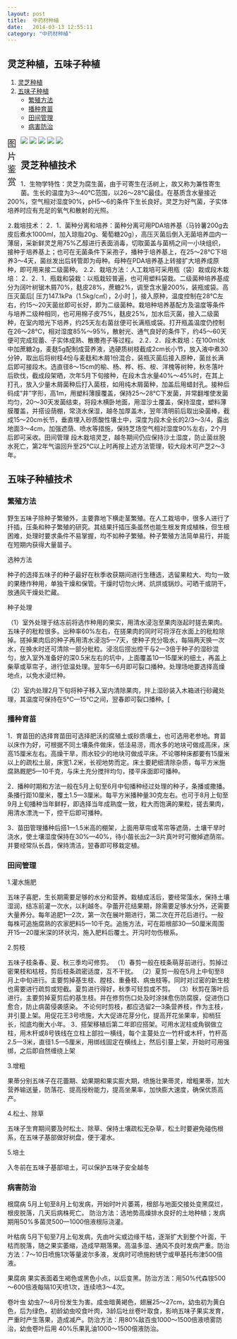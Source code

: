 ```yaml
---
layout: post
title:  中药材种植
date:   2014-03-13 12:55:11
category: "中药材种植"
---
```


<h2 id="tagline">灵芝种植，五味子种植</h2>

<ol id="table">
    <li><a href="#section1">灵芝种植</a></li>
      <li><a href="#section2">五味子种植</a>
        <ul>
            <li><a href="#section2-1">繁殖方法</a></li>
            <li><a href="#section2-1">播种育苗</a></li>
		    <li><a href="#section2-3">田间管理</a></li>
			<li><a href="#section2-4">病害防治</a></li>
        </ul>
    </li>
</ol>
<div class="xmtk">
    <span style="width:30px; font-size:20px; float:left;">图片鉴赏</span>
    <div id="gt">
    <div id="guntu">
    <div id="guntu1">
    <a href=""><img src="http://ginsengplanting.github.io/ginseng/zhong-yao-cai-1.jpg" border="0"/></a>
    <a href=""><img src="http://ginsengplanting.github.io/ginseng/zhong-yao-cai-2.jpg" border="0"/></a>
    <a href=""><img src="http://ginsengplanting.github.io/ginseng/zhong-yao-cai-3.jpg" border="0"/></a> 
    <a href=""><img src="http://ginsengplanting.github.io/ginseng/zhong-yao-cai-4.jpg" border="0"/></a>
     <a href=""><img src="http://ginsengplanting.github.io/ginseng/zhong-yao-cai-5.jpg" border="0"/></a>
    </div>
    <div id="guntu2"></div>
    </div>
    </div>
    <script type="text/javascript" src="http://ginsengplanting.github.com/picmove.js"></script>
</div>
<h2 id="section1">灵芝种植技术</h2>
<p>1．生物学特性：灵芝为腐生菌，由于可寄生在活树上，故又称为兼性寄生菌。生长的温度为3～40℃范围，以26～28℃最佳。在基质含水量接近200%，空气相对湿度90%，pH5～6的条件下生长良好。灵芝为好气菌，子实体培养时应有充足的氧气和散射的光照。</p>
<p>⒉栽培技术：
2．1．菌种分离和培养：菌种分离可用PDA培养基（马铃薯200g去皮后煮水1000ml，加入琼脂20g、葡萄糖20g），高压灭菌后倒入无菌培养皿内一薄层，采新鲜灵芝用75%乙醇进行表面消毒，切取菌盖与菌柄之间一小块组织，接种于培养基上；也可在无菌条件下采孢子，播种于培养基上，在25～28℃下培养3～4天，菌丝发出后转管即为母种。母种在PDA培养基上转接扩大培养成原种，即可用来接二级菌种。
⒉2．栽培方法：人工栽培可采用瓶（袋）栽或段木栽培：
2．2．1．瓶栽和袋栽：以瓶栽较普遍，也可用塑料袋栽。二级菌种培养基成分为阔叶树锯木屑70%，麸皮28%，蔗糖2%，调至含水量200%，装瓶或袋。高压灭菌后[ 压力147.1kPa（1.5kg/c㎡），2小时 ]，接入原种，温度控制在28℃左右，约15～20天菌丝即可长好，即为二级菌种。栽培种培养基配方及温度等条件与培养二级种相同，也可用棉子皮75%，麸皮25%，加水后灭菌，接入二级菌种，在室内暗光下培养，约25天左右菌丝便可长满瓶或袋。打开瓶盖温度仍控制在26～28℃，相对湿度85%～95%，散射光、通气良好的条件下，约45～60天便可完成现蕾、子实体成熟、散撒孢子等过程。
⒉2．2．段木栽培：在100ml水中加蔗糖2g，麦麸5g配制成营养液，选硬质树枝截成2cm长小节，放入液中煮30分钟，取出后将树枝4份与麦麸和木屑1份混合，装瓶灭菌后接入原种，菌丝长满后即可接段木。选直径8～15cm的榆、杨、桦、栎、桉、洋槐等树种，秋冬落叶后砍伐，截成段架晒，次年5月下旬接种，在段木含水量40%～45%时，在其上打孔，放入少量木屑菌种后打入菌枝，如用纯木屑菌种，加盖后用蜡封孔。接种后码成“井”字形，高1m，用塑料薄膜覆盖，保持25～28℃下发菌，并常翻堆使发菌均匀，20～30天发菌结束，将段木横卧地面，用湿沙土覆盖，保持湿度，塑料薄膜覆盖，并搭设荫棚，常浇水保湿，越冬加厚盖木，翌年清明前后取出染菌棒，截成15～20cm长节，垂直埋入砂质酸性壤土中，深度为段木全长的2/3～3/4，露出地面3～4cm，加强遮荫、喷水等措施，保持芝场空气相对湿度90%左右，2个月后即可采收。田间管理 段木栽培灵芝，越冬期间仍应保持沙土湿度，防止菌丝脱水死亡，第2年气温回升至25℃以上时再按上述方法管理，较大段木可产芝2～3年。
</p>
<h2 id="section2">五味子种植技术</h2>
<h3 id="section2-1">繁殖方法</h3>
<p>野生五味子除种子繁殖外，主要靠地下横走茎繁殖。在人工栽培中，很多人进行了扦插，压条和种子繁殖的研究。其结果扦插压条虽然也能生根发育成植株，但生根困难，处理时要求条件不易掌握，均不如种子繁殖。种子繁殖方法简单易行，并能在短期内获得大量苗子。</p>
<p>选种方法</p>
<p>种子的选择五味子的种子最好在秋季收获期间进行生穗选，选留果粒大、均匀一致的果穗作种用，单独干燥和保管。干燥时切勿火烤、炕烘或锅炒。可晒干或阴干，放通风干燥处贮藏。</p>
<p>种子处理</p>
<p>（1）室外处理于结冻前将选作种用的果实，用清水浸泡至果肉涨起时搓去果肉。五味子的秕粒很多。出种率60%左右，在搓果肉的同时可将浮在水面上的秕粒除掉。搓掉果肉后的种子再用清水浸泡5—7天，使种子充分吸水，每隔两天换一次水，在换水时还可清除一部分秕粒。浸泡后捞出控干与2—3倍于种子的湿砂混匀，放入室外准备好的深0.5米左右的坑中，上面覆盖10—15厘米的细土，再盖上柴草或草帘子，进行低温处理。翌年5—6月即可裂口播种。处理场地要选择高燥地点，以免水浸烂种。</p>
<p>（2）室内处理2月下旬将种子移入室内清除果肉，拌上湿砂装入木箱进行砂藏处理，其温度可保持在5℃—15℃之间，翌春即可裂口播种。[</p>
<h3 id="section2-2">播种育苗</h3>
<p>1．育苗田的选择育苗田可选择肥沃的腐殖土或砂质壤土，也可选用老参地。育苗以床作为好，可根据不同土壤条件做床，低洼易涝，雨水多的地块可做成高床，床高15厘米左右。高燥干旱，雨水较少的地块可做成平床。不论哪种床都要有15厘米以上的疏松土层，床宽1.2米，长视地势而定。床土要耙细清除杂质，每平方米施腐熟厩肥5—10千克，与床土充分搅拌均匀，搂平床面即可播种。</p>
<p>2．播种时期和方法一般在5月上旬至6月中旬播种经过处理的种子，条播或撒播。条播行距10厘米，覆土1.5—3厘米。每平方米播种量30克左右。也可于8月上旬至9月上旬播种当年鲜籽，即选择当年成熟度一致，粒大而饱满的果粒，搓去果肉，用清水漂洗一下，控干后即可播种。</p>
<p>3．苗田管理播种后搭1—1.5米高的棚架，上面用草帘或苇帘等遮荫，土壤干旱时浇水，使土壤湿度保持在30%—40%，待小苗长出2—3片真叶时可撤掉遮荫帘。并要经常队长昌，保持清洁，翌春即可移栽定植。</p>
<h3 id="section2-3">田间管理</h3>
<p>1.灌水施肥</p>
<p>五味子喜肥，生长期需要足够的水分和营养。栽植成活后，要经常藻水，保持土壤湿润，结冻前灌一次水，以利越冬。孕蕾开花结果期，除需要足够水分外，还需要大量养分。每年追肥1—2次，第一次在展叶期进行，第二次在开花后进行。一般每株可追施腐熟的农家肥料5—10千克。追施方法，可在距根部30—50厘米周围开15—20厘米深的环状沟，施入肥料后覆土。开沟时勿伤根系。</p>
<p>2.剪枝</p>
<p>五味子枝条春、夏、秋三季均可修剪。
（1）春剪一般在枝条萌芽前进行。剪掉过密果枝和枯枝，剪后枝条疏密适度，互不干扰。
（2）夏剪一般在5月上中旬至8月上中旬进行。主要剪掉基生枝、膛枝、重叠枝、病虫枝等。同时对过密的新生枝也需要进行疏剪或短截。夏剪进行得好，秋季可轻剪或不剪。
（3）秋剪在落叶后进行。主要剪掉夏剪后的基生枝。并在修剪伤口处及时涂抹愈伤防腐膜，促进伤口愈合，防止病菌侵袭感染。
不论何时剪枝，都应选留2—3条营养枝，作为主枝，并引蔓上架。用促花王3号喷施，大大促进花芽分化，提高开花坐果率，抑梢狂长，彻底均衡大小年。
3．搭架移植后第二年即应搭架。可用水泥柱或角钢做立柱，用木杆或8号铁线在立柱上部拉一横线，每个主蔓处立一竹杆或木杆，竹杆高2.5—3米，直径1.5—5厘米，用绑线固定在横线上，然后引蔓上架，开始时可用强绑，之后即自然缠绕上架
</p>
<p>3.增粗</p>
<p>果蒂分别五味子在花蕾期、幼果期和果实膨大期，喷施壮果蒂灵，增粗果蒂，加大营养输送量，防落花、提高授粉能力，提高坐果率，加快膨大速度，确保优质高产。</p>
<p>4.松土、除草</p>
<p>五味子生育期间要及时松土、除草、保持土壤疏松无杂草，松土时要避免碰伤根系，在五味子基部做好树盘，便于灌水。</p>
<p>5.培土</p>
<p>入冬前在五味子基部培土，可以保护五味子安全越冬</p>
<h3 id="section2-4">病害防治</h3>
<p>根腐病 5月上旬至8月上旬发病，开始时叶片萎蔫，根部与地面交接处变黑腐烂，根皮脱落，几天后病株死亡。
防治方法：选地势高燥排水良好的土地种植；发病期用50%多菌灵500—1000倍液根际浇灌。
</p>
<p>叶枯病 5月下旬至7月上旬发病，先由叶尖或边缘干枯，逐渐扩大到整个叶面，干枯而脱落，随之果实萎缩，造成早期落果。高温多湿、通风不良时发病严重。防治方法：7～10日喷施1次等量波尔多液，发病时可喷施粉锈宁或甲基托布津500倍液。
</p>
<p>果腐病 果实表面着生褐色或黑色小点，以后变黑。防治方法：用50%代森铵500～600倍液每隔10天喷1次，连续喷3～4次。</p>
<p>卷叶虫 幼虫7～8月份发生为害。成虫暗黄褐色，翅展25～27cm，幼虫初为黄白色，后为绿色，初龄幼虫咬食叶肉，3龄后吐丝卷叶取食，影响五味子果实发育，严重时产生落果，造成减产。防治方法：用80%敌百虫1000～1500倍液喷雾防治，幼虫卷叶后用 40%乐果乳油1000～1500倍液防治。</p>